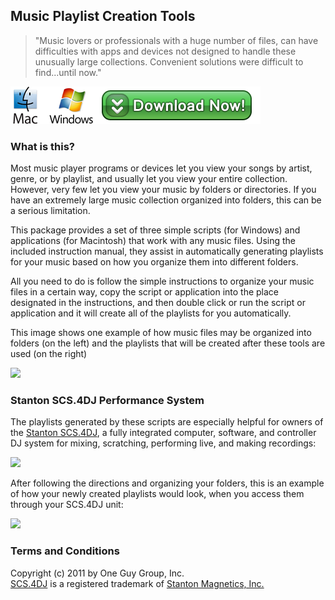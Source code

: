 ## Music Playlist Creation Tools

> "Music lovers or professionals with a huge number of files,
> can have difficulties with apps and devices not designed to
> handle these unusually large collections. Convenient solutions
> were difficult to find...until now."

<a href="https://github.com/downloads/vinniefalco/MusicPlaylistCreationTools/PlaylistCreationTools.zip">
<img src="https://github.com/vinniefalco/vinniefalco.github.com/raw/master/images/DownloadNow.png">
</a>

### What is this?

Most music player programs or devices let you view your songs
by artist, genre, or by playlist, and usually let you view your
entire collection. However, very few let you view your music by
folders or directories. If you have an extremely large music
collection organized into folders, this can be a serious limitation.

This package provides a set of three simple scripts (for Windows)
and applications (for Macintosh) that work with any music files.
Using the included instruction manual, they assist in automatically
generating playlists for your music based on how you organize them
into different folders.

All you need to do is follow the simple instructions to organize
your music files in a certain way, copy the script or application
into the place designated in the instructions, and then double
click or run the script or application and it will create all
of the playlists for you automatically.

This image shows one example of how music files may be organized
into folders (on the left) and the playlists that will be created
after these tools are used (on the right)

<img src="https://github.com/vinniefalco/MusicPlaylistCreationTools/raw/gh-pages/images/ExplorerViews.png">

### Stanton SCS.4DJ Performance System

The playlists generated by these scripts are especially helpful
for owners of the
[Stanton SCS.4DJ](http://www.stantondj.com/stanton-controllers-systems/scs4dj.html),
a fully integrated computer, software, and controller DJ system for
 mixing, scratching, performing live, and making recordings:

<a href="http://www.stantondj.com/stanton-controllers-systems/scs4dj.html">
<img src="https://github.com/vinniefalco/MusicPlaylistCreationTools/raw/gh-pages/images/SCS4DJViews.png"></a>

After following the directions and organizing your folders, this
is an example of how your newly created playlists would look,
when you access them through your SCS.4DJ unit:

<a href="http://www.stantondj.com/stanton-controllers-systems/scs4dj.html">
<img src="https://github.com/vinniefalco/MusicPlaylistCreationTools/raw/gh-pages/images/SCS4DJPlaylists.png"></a>

### Terms and Conditions
Copyright (c) 2011 by One Guy Group, Inc.<br>
[SCS.4DJ](http://www.stantondj.com/stanton-controllers-systems/scs4dj.html) is
a registered trademark of [Stanton Magnetics, Inc.](http://www.stantondj.com)<br>

